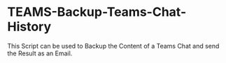 # TEAMS-Backup-Teams-Chat-History
This Script can be used to Backup the Content of a Teams Chat and send the Result as an Email.
